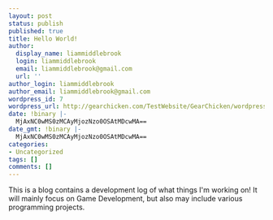 ```yaml
---
layout: post
status: publish
published: true
title: Hello World!
author:
  display_name: liammiddlebrook
  login: liammiddlebrook
  email: liammiddlebrook@gmail.com
  url: ''
author_login: liammiddlebrook
author_email: liammiddlebrook@gmail.com
wordpress_id: 7
wordpress_url: http://gearchicken.com/TestWebsite/GearChicken/wordpress/?p=7
date: !binary |-
  MjAxNC0wMS0zMCAyMjozNzo0OSAtMDcwMA==
date_gmt: !binary |-
  MjAxNC0wMS0zMCAyMjozNzo0OSAtMDcwMA==
categories:
- Uncategorized
tags: []
comments: []
---
```

<p>This is a blog contains a development log of what things I'm working on! It will mainly focus on Game Development, but also may include various programming projects.</p>
